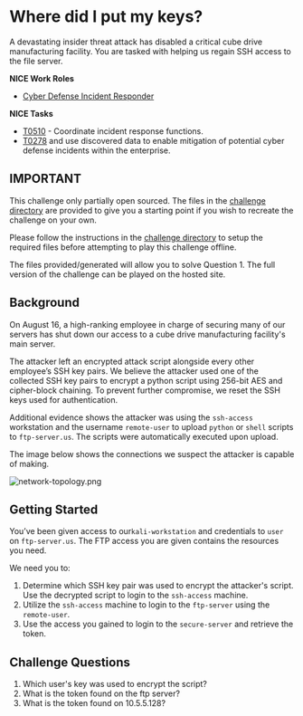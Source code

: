 # Where did I put my keys?

A devastating insider threat attack has disabled a critical cube drive manufacturing facility. You are tasked with helping us regain SSH access to the file server. 

**NICE Work Roles**
- [Cyber Defense Incident Responder](https://niccs.cisa.gov/workforce-development/nice-framework)

**NICE Tasks**
- [T0510](https://niccs.cisa.gov/workforce-development/nice-framework) - Coordinate incident response functions.
- [T0278](https://niccs.cisa.gov/workforce-development/nice-framework) and use discovered data to enable mitigation of potential cyber defense incidents within the enterprise.

## IMPORTANT

This challenge only partially open sourced. The files in the [challenge directory](./challenge) are provided to give you a starting point if you wish to recreate the challenge on your own. 

Please follow the instructions in the [challenge directory](./challenge) to setup the required files before attempting to play this challenge offline.  

The files provided/generated will allow you to solve Question 1. The full version of the challenge can be played on the hosted site.  

## Background

On August 16, a high-ranking employee in charge of securing many of our servers has shut down our access to a cube drive manufacturing facility's main server. 

The attacker left an encrypted attack script alongside every other employee’s SSH key pairs. We believe the attacker used one of the collected SSH key pairs to encrypt a python script using 256-bit AES and cipher-block chaining. To prevent further compromise, we reset the SSH keys used for authentication. 

Additional evidence shows the attacker was using the `ssh-access` workstation and the username `remote-user` to upload `python` or `shell` scripts to `ftp-server.us`. The scripts were automatically executed upon upload. 

The image below shows the connections we suspect the attacker is capable of making. 

![network-topology.png](./img/network-topology.png.png)

## Getting Started

You’ve been given access to our`kali-workstation` and credentials to `user` on `ftp-server.us`. The FTP access you are given contains the resources you need.

We need you to: 
1. Determine which SSH key pair was used to encrypt the attacker's script. Use the decrypted script to login to the `ssh-access` machine. 
2. Utilize the `ssh-access` machine to login to the `ftp-server` using the `remote-user`.
3. Use the access you gained to login to the `secure-server` and retrieve the token.

## Challenge Questions

1. Which user's key was used to encrypt the script?
2. What is the token found on the ftp server?
3. What is the token found on 10.5.5.128?
